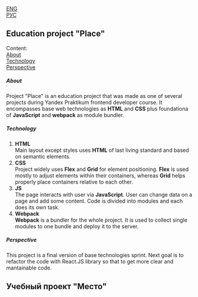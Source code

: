 [ENG](#education-project-"place")<br>
[РУС](#учебный-проект-"Место")

## Education project "Place"

Content:<br>
[About](#about)<br>
[Technology](#technology)<br>
[Perspective](#perspective)<br>

##### About
Project "Place" is an education project that was made as one of several projects during Yandex Praktikum frontend developer course. It encompasses base web technologies as **HTML** and **CSS** plus foundationa of **JavaScript** and **webpack** as module bundler.
##### Technology
1. **HTML**<br>
  Main layout except styles uses **HTML** of last living standard and based on semantic elements.
2. **CSS**<br>
  Project widely uses **Flex** and **Grid** for element positioning. **Flex** is used mostly to adjust elements within their containers, whereas **Grid** helps properly place containers relative to each other.
3. **JS**<br>
  The page interacts with user via **JavaScript**. User can change data on a page and add some content. Code is divided into modules and each does its own task. 
4. **Webpack**<br>
  **Webpack** is a bundler for the whole project. It is used to collect single modules to one bundle and deploy it to the server.
  
##### Perspective
This project is a final version of base technologies sprint. Next goal is to refactor the code with React.JS library so that to get more clear and mantainable code.

## Учебный проект "Место"
